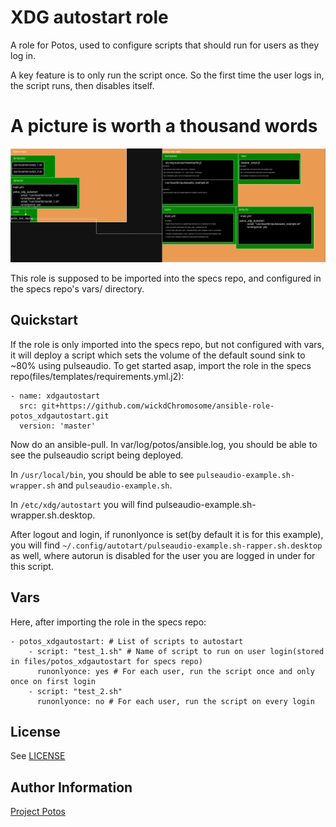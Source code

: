 
# XDG autostart role

A role for Potos, used to configure scripts that should run for users as they log in.

A key feature is to only run the script once. So the first time the user logs in, the script runs, then disables itself.

# A picture is worth a thousand words
![Role chart](role.png)

This role is supposed to be imported into the specs repo, and configured in the specs repo's vars/ directory.

## Quickstart

If the role is only imported into the specs repo, but not configured with vars, it will deploy a script which sets the volume of the default sound sink to ~80% using pulseaudio.
To get started asap, import the role in the specs repo(files/templates/requirements.yml.j2):
```
- name: xdgautostart
  src: git+https://github.com/wickdChromosome/ansible-role-potos_xdgautostart.git
  version: 'master'
```

Now do an ansible-pull. In var/log/potos/ansible.log, you should be able to see the pulseaudio script being deployed.

In `/usr/local/bin`, you should be able to see `pulseaudio-example.sh-wrapper.sh` and `pulseaudio-example.sh`. 

In `/etc/xdg/autostart` you will find pulseaudio-example.sh-wrapper.sh.desktop.

After logout and login, if runonlyonce is set(by default it is for this example), you will find `~/.config/autotart/pulseaudio-example.sh-rapper.sh.desktop` as well, where autorun is disabled for the user you are logged in under for this script.

## Vars
Here, after importing the role in the specs repo:
```
- potos_xdgautostart: # List of scripts to autostart
    - script: "test_1.sh" # Name of script to run on user login(stored in files/potos_xdgautostart for specs repo)
      runonlyonce: yes # For each user, run the script once and only once on first login
    - script: "test_2.sh" 
      runonlyonce: no # For each user, run the script on every login
```

## License

See [LICENSE](./LICENSE)

## Author Information

[Project Potos](https://github.com/projectpotos)

